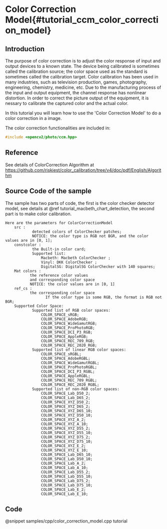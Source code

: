 Color Correction Model{#tutorial_ccm_color_correction_model}
===========================

Introduction
----

The purpose of color correction is to adjust the color response of input and output devices to a known state. The device being calibrated is sometimes called the calibration source; the color space used as the standard is sometimes called the calibration target. Color calibration has been used in many industries, such as television production, games, photography, engineering, chemistry, medicine, etc. Due to the manufacturing process of the input and output equipment, the channel response has nonlinear distortion. In order to correct the picture output of the equipment, it is nessary to calibrate the captured color and the actual color.

In this tutorial you will learn how to use the 'Color Correction Model' to do a color correction in a image.

The color correction functionalities are included in:
```cpp
#include <opencv2/photo/ccm.hpp>
```

Reference
----

See details of ColorCorrection Algorithm at https://github.com/riskiest/color_calibration/tree/v4/doc/pdf/English/Algorithm

Source Code of the sample
-----------

The sample has two parts of code, the first is the color checker detector model, see details at @ref tutorial_macbeth_chart_detection, the second part is to make color calibration.

```
Here are the parameters for ColorCorrectionModel
    src :
            detected colors of ColorChecker patches;
            NOTICE: the color type is RGB not BGR, and the color values are in [0, 1];
    constcolor :
            the Built-in color card;
            Supported list:
                Macbeth: Macbeth ColorChecker ;
                Vinyl: DKK ColorChecker ;
                DigitalSG: DigitalSG ColorChecker with 140 squares;
    Mat colors :
           the reference color values
           and corresponding color space
           NOTICE: the color values are in [0, 1]
    ref_cs :
           the corresponding color space
                  If the color type is some RGB, the format is RGB not BGR;
    Supported Color Space:
            Supported list of RGB color spaces:
                COLOR_SPACE_sRGB;
                COLOR_SPACE_AdobeRGB;
                COLOR_SPACE_WideGamutRGB;
                COLOR_SPACE_ProPhotoRGB;
                COLOR_SPACE_DCI_P3_RGB;
                COLOR_SPACE_AppleRGB;
                COLOR_SPACE_REC_709_RGB;
                COLOR_SPACE_REC_2020_RGB;
            Supported list of linear RGB color spaces:
                COLOR_SPACE_sRGBL;
                COLOR_SPACE_AdobeRGBL;
                COLOR_SPACE_WideGamutRGBL;
                COLOR_SPACE_ProPhotoRGBL;
                COLOR_SPACE_DCI_P3_RGBL;
                COLOR_SPACE_AppleRGBL;
                COLOR_SPACE_REC_709_RGBL;
                COLOR_SPACE_REC_2020_RGBL;
            Supported list of non-RGB color spaces:
                COLOR_SPACE_Lab_D50_2;
                COLOR_SPACE_Lab_D65_2;
                COLOR_SPACE_XYZ_D50_2;
                COLOR_SPACE_XYZ_D65_2;
                COLOR_SPACE_XYZ_D65_10;
                COLOR_SPACE_XYZ_D50_10;
                COLOR_SPACE_XYZ_A_2;
                COLOR_SPACE_XYZ_A_10;
                COLOR_SPACE_XYZ_D55_2;
                COLOR_SPACE_XYZ_D55_10;
                COLOR_SPACE_XYZ_D75_2;
                COLOR_SPACE_XYZ_D75_10;
                COLOR_SPACE_XYZ_E_2;
                COLOR_SPACE_XYZ_E_10;
                COLOR_SPACE_Lab_D65_10;
                COLOR_SPACE_Lab_D50_10;
                COLOR_SPACE_Lab_A_2;
                COLOR_SPACE_Lab_A_10;
                COLOR_SPACE_Lab_D55_2;
                COLOR_SPACE_Lab_D55_10;
                COLOR_SPACE_Lab_D75_2;
                COLOR_SPACE_Lab_D75_10;
                COLOR_SPACE_Lab_E_2;
                COLOR_SPACE_Lab_E_10;
```


## Code

@snippet samples/cpp/color_correction_model.cpp tutorial
